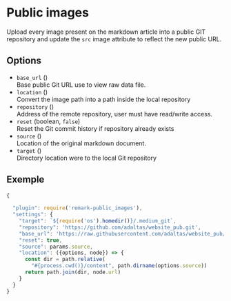 
# Public images

Upload every image present on the markdown article into a public GIT repository and update the `src` image attribute to reflect the new public URL.

## Options

- `base_url` ()\
  Base public Git URL use to view raw data file.
- `location` ()\
  Convert the image path into a path inside the local repository
- `repository` ()\
  Address of the remote repository, user must have read/write access.
- `reset` (boolean, `false`)\
  Reset the Git commit history if repository already exists
- `source` ()\
  Location of the original markdown document.
- `target` ()\
  Directory location were to the local Git repository

## Exemple

```js
{
  
  "plugin": require('remark-public_images'),
  "settings": {
    "target": `${require('os').homedir()}/.medium_git`,
    "repository": 'https://github.com/adaltas/website_pub.git',
    "base_url": 'https://raw.githubusercontent.com/adaltas/website_pub/master/',
    "reset": true,
    "source": params.source,
    "location": ({options, node}) => {
      const dir = path.relative(
        "#{process.cwd()}/content", path.dirname(options.source))
      return path.join(dir, node.url)
    }
  }
}
```
